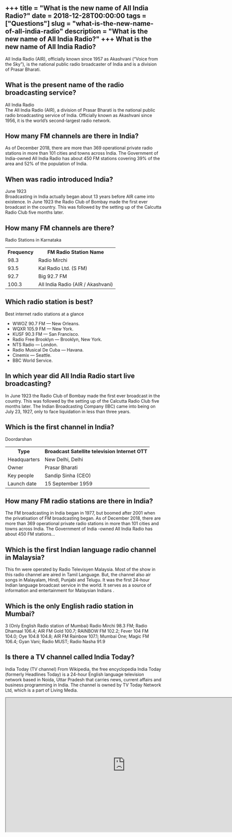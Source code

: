 +++
title = "What is the new name of All India Radio?"
date = 2018-12-28T00:00:00
tags = ["Questions"]
slug = "what-is-the-new-name-of-all-india-radio"
description = "What is the new name of All India Radio?"
+++
What is the new name of All India Radio?
----------------------------------------

All India Radio (AIR), officially known since 1957 as Akashvani (“Voice from the Sky”), is the national public radio broadcaster of India and is a division of Prasar Bharati.

What is the present name of the radio broadcasting service?
-----------------------------------------------------------

All India Radio  
The All India Radio (AIR), a division of Prasar Bharati is the national public radio broadcasting service of India. Officially known as Akashvani since 1956, it is the world’s second-largest radio network.

How many FM channels are there in India?
----------------------------------------

As of December 2018, there are more than 369 operational private radio stations in more than 101 cities and towns across India. The Government of India-owned All India Radio has about 450 FM stations covering 39% of the area and 52% of the population of India.

When was radio introduced India?
--------------------------------

June 1923  
Broadcasting in India actually began about 13 years before AIR came into existence. In June 1923 the Radio Club of Bombay made the first ever broadcast in the country. This was followed by the setting up of the Calcutta Radio Club five months later.

How many FM channels are there?
-------------------------------

Radio Stations in Karnataka

<table><tr><th>Frequency</th><th>FM Radio Station Name</th></tr><tr><td>98.3</td><td>Radio Mirchi</td></tr><tr><td>93.5</td><td>Kal Radio Ltd. (S FM)</td></tr><tr><td>92.7</td><td>Big 92.7 FM</td></tr><tr><td>100.3</td><td>All India Radio (AIR / Akashvani)</td></tr></table>

Which radio station is best?
----------------------------

Best internet radio stations at a glance

- WWOZ 90.7 FM — New Orleans.
- WQXR 105.9 FM — New York.
- KUSF 90.3 FM — San Francisco.
- Radio Free Brooklyn — Brooklyn, New York.
- NTS Radio — London.
- Radio Musical De Cuba — Havana.
- Cinemix — Seattle.
- BBC World Service.

In which year did All India Radio start live broadcasting?
----------------------------------------------------------

In June 1923 the Radio Club of Bombay made the first ever broadcast in the country. This was followed by the setting up of the Calcutta Radio Club five months later. The Indian Broadcasting Company (IBC) came into being on July 23, 1927, only to face liquidation in less than three years.

Which is the first channel in India?
------------------------------------

Doordarshan

<table><tr><th>Type</th><th>Broadcast Satellite television Internet OTT</th></tr><tr><td>Headquarters</td><td>New Delhi, Delhi</td></tr><tr><td>Owner</td><td>Prasar Bharati</td></tr><tr><td>Key people</td><td>Sandip Sinha (CEO)</td></tr><tr><td>Launch date</td><td>15 September 1959</td></tr></table>

How many FM radio stations are there in India?
----------------------------------------------

The FM broadcasting in India began in 1977, but boomed after 2001 when the privatisation of FM broadcasting began. As of December 2018, there are more than 369 operational private radio stations in more than 101 cities and towns across India. The Government of India -owned All India Radio has about 450 FM stations…

Which is the first Indian language radio channel in Malaysia?
-------------------------------------------------------------

This fm were operated by Radio Televisyen Malaysia. Most of the show in this radio channel are aired in Tamil Language. But, the channel also air songs in Malayalam, Hindi, Punjabi and Telugu. It was the first 24-hour Indian language broadcast service in the world. It serves as a source of information and entertainment for Malaysian Indians .

Which is the only English radio station in Mumbai?
--------------------------------------------------

3 (Only English Radio station of Mumbai) Radio Mirchi 98.3 FM; Radio Dhamaal 106.4; AIR FM Gold 100.7; RAINBOW FM 102.2; Fever 104 FM 104.0; Oye 104.8 104.8; AIR FM Rainbow 107.1; Mumbai One; Magic FM 106.4; Gyan Vani; Radio MUST; Radio Nasha 91.9

Is there a TV channel called India Today?
-----------------------------------------

India Today (TV channel) From Wikipedia, the free encyclopedia India Today (formerly Headlines Today) is a 24-hour English language television network based in Noida, Uttar Pradesh that carries news, current affairs and business programming in India. The channel is owned by TV Today Network Ltd, which is a part of Living Media.

<iframe allow="accelerometer; autoplay; clipboard-write; encrypted-media; gyroscope; picture-in-picture" allowfullscreen="" class="__youtube_prefs__  epyt-is-override  no-lazyload" data-no-lazy="1" data-origheight="433" data-origwidth="770" data-skipgform_ajax_framebjll="" height="433" id="_ytid_23197" loading="lazy" src="https://www.youtube.com/embed/XWq5kBlakcQ?enablejsapi=1&autoplay=0&cc_load_policy=0&cc_lang_pref=&iv_load_policy=1&loop=0&modestbranding=0&rel=1&fs=1&playsinline=0&autohide=2&theme=dark&color=red&controls=1&" title="YouTube player" width="770"></iframe>